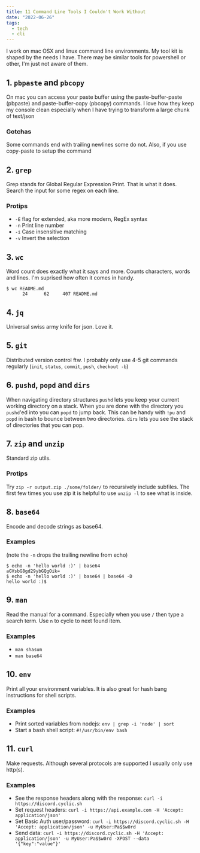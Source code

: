```yaml
---
title: 11 Command Line Tools I Couldn't Work Without
date: "2022-06-26"
tags:
  - tech
  - cli
---
```


I work on mac OSX and linux command line environments. My tool kit is shaped by the needs I have. There may be similar tools for powershell or other, I'm just not aware of them.

## 1. `pbpaste` and `pbcopy`

On mac you can access your paste buffer using the paste-buffer-paste (pbpaste) and paste-buffer-copy (pbcopy) commands. I love how they keep my console clean especially when I have trying to transform a large chunk of text/json

### Gotchas

Some commands end with trailing newlines some do not. Also, if you use copy-paste to setup the command

## 2. `grep`

Grep stands for Global Regular Expression Print. That is what it does. Search the input for some regex on each line.

### Protips

- `-E` flag for extended, aka more modern, RegEx syntax
- `-n` Print line number
- `-i` Case insensitive matching
- `-v` Invert the selection

## 3. `wc`

Word count does exactly what it says and more. Counts characters, words and lines. I'm suprised how often it comes in handy.

```
$ wc README.md
      24      62     407 README.md
```

## 4. `jq`

Universal swiss army knife for json. Love it.

## 5. `git`

Distributed version control ftw. I probably only use 4-5 git commands regularly (`init`, `status`, `commit`, `push`, `checkout -b`)

## 6. `pushd`, `popd` and `dirs`

When navigating directory structures `pushd` lets you keep your current working directory on a stack. When you are done with the directory you `pushd`'ed into you can `popd` to jump back. This can be handy with `!pu` and `popd` in bash to bounce between two directories. `dirs` lets you see the stack of directories that you can pop. 

## 7. `zip` and `unzip`

Standard zip utils.

### Protips

Try `zip -r output.zip ./some/folder/` to recursively include subfiles. The first few times you use zip it is helpful to use `unzip -l` to see what is inside.

## 8. `base64`

Encode and decode strings as base64.

### Examples

(note the `-n` drops the trailing newline from echo)

```
$ echo -n 'hello world :)' | base64
aGVsbG8gd29ybGQgOik=
$ echo -n 'hello world :)' | base64 | base64 -D
hello world :)$
```

## 9. `man`

Read the manual for a command. Especially when you use `/` then type a search term. Use `n` to cycle to next found item.

### Examples

- `man shasum`
- `man base64`

## 10. `env`

Print all your environment variables. It is also great for hash bang instructions for shell scripts.

### Examples

- Print sorted variables from nodejs: `env | grep -i 'node' | sort`
- Start a bash shell script: `#!/usr/bin/env bash`

## 11. `curl`

Make requests. Although several protocols are supported I usually only use http(s).

### Examples

- See the response headers along with the response: `curl -i https://discord.cyclic.sh`
- Set request headers: `curl -i https://api.example.com -H 'Accept: application/json'`
- Set Basic Auth user/password: `curl -i https://discord.cyclic.sh -H 'Accept: application/json' -u MyUser:Pa$$w0rd`
- Send data: `curl -i https://discord.cyclic.sh -H 'Accept: application/json' -u MyUser:Pa$$w0rd -XPOST --data '{"key":"value"}'`
